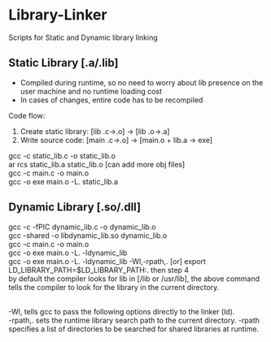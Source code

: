 # Library-Linker
Scripts for Static and Dynamic library linking

## Static Library [.a/.lib]

- Compiled during runtime, so no need to worry about lib presence on the user machine and no runtime loading cost
- In cases of changes, entire code has to be recompiled

Code flow:
1. Create static library: [lib .c->.o] -> [lib .o->.a]
2. Write source code:	  [main .c->.o] -> [main.o + lib.a -> exe]

gcc -c static_lib.c -o static_lib.o<br>
ar rcs static_lib.a static_lib.o [can add more obj files]<br>
gcc -c main.c -o main.o<br>
gcc -o exe main.o -L. static_lib.a<br>

## Dynamic Library [.so/.dll]

gcc -c -fPIC dynamic_lib.c -o dynamic_lib.o<br>
gcc -shared -o libdynamic_lib.so dynamic_lib.o<br>
gcc -c main.c -o main.o<br>
gcc -o exe main.o -L. -ldynamic_lib<br>
gcc -o exe main.o -L. -ldynamic_lib -Wl,-rpath,. [or] export LD_LIBRARY_PATH=$LD_LIBRARY_PATH:. then step 4<br>
by default the compiler looks for lib in [/lib or /usr/lib], the above command tells the compiler to look for the library in the current directory.<br><br>

-Wl, tells gcc to pass the following options directly to the linker (ld).<br>
-rpath,. sets the runtime library search path to the current directory. -rpath specifies a list of directories to be searched for shared libraries at runtime.<br>
